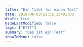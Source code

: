 ```yaml
---
title: "Ein Titel für einen Test"
date: 2019-06-03T21:51:13+01:00
draft: true
hideLastModified: false
tags: ["ETfT"]
summary: "Das ist ein Test"
showInMenu: false
---
```

